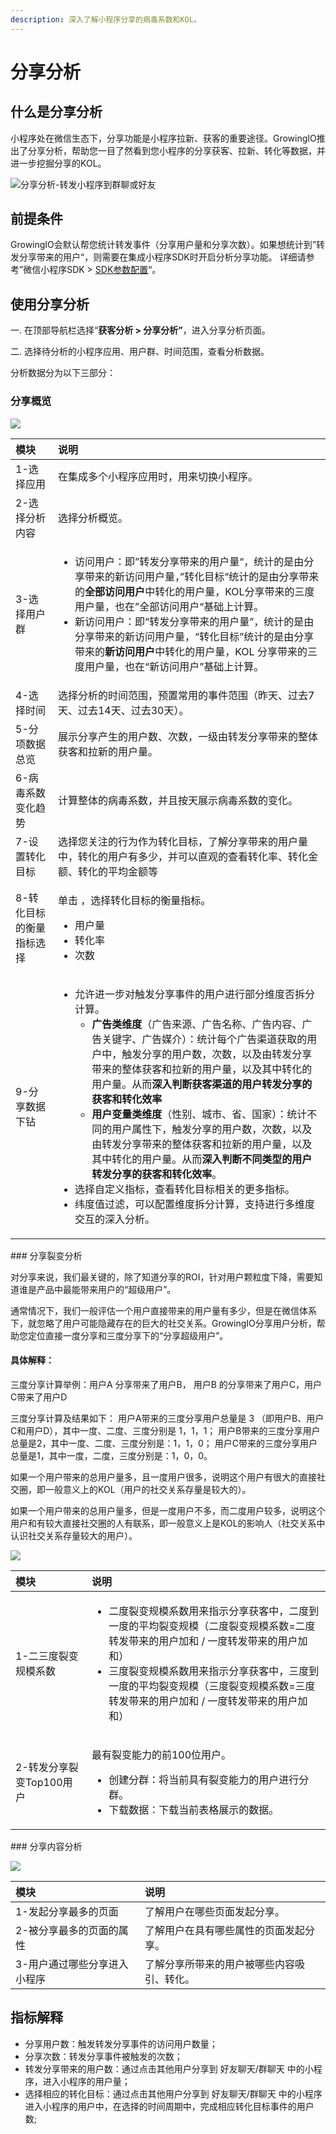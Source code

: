 ```yaml
---
description: 深入了解小程序分享的病毒系数和KOL。
---
```


# 分享分析

## 什么是分享分析

小程序处在微信生态下，分享功能是小程序拉新、获客的重要途径。GrowingIO推出了分享分析，帮助您一目了然看到您小程序的分享获客、拉新、转化等数据，并进一步挖掘分享的KOL。

![&#x5206;&#x4EAB;&#x5206;&#x6790;-&#x8F6C;&#x53D1;&#x5C0F;&#x7A0B;&#x5E8F;&#x5230;&#x7FA4;&#x804A;&#x6216;&#x597D;&#x53CB;](https://docs.growingio.com/.gitbook/assets/-LD4kKkCTHNxUGbu1QWO-LMN1pZmp4u8Iq2L30mx-LMNAfs1hCbCFNP5U30ximage.png)

## 前提条件 <a id="fen-xiang-fen-xi-sdk-dai-ma-pei-zhi"></a>

GrowingIO会默认帮您统计转发事件（分享用户量和分享次数）。如果想统计到”转发分享带来的用户“，则需要在集成小程序SDK时开启分析分享功能。 详细请参考”微信小程序SDK &gt; [SDK参数配置](../../developer-manual/sdkintegrated/other-sdk/minp-sdk.md#sdk-can-shu-pei-zhi)“。

## 使用分享分析 <a id="fen-xiang-fen-xi-gong-neng-shi-yong"></a>

一. 在顶部导航栏选择“**获客分析 &gt; 分享分析”**，进入分享分析页面。

二. 选择待分析的小程序应用、用户群、时间范围，查看分析数据。

分析数据分为以下三部分：

### ​分享概览

![](../../.gitbook/assets/image%20%28160%29.png)

<table>
  <thead>
    <tr>
      <th style="text-align:left">&#x6A21;&#x5757;</th>
      <th style="text-align:left">&#x8BF4;&#x660E;</th>
    </tr>
  </thead>
  <tbody>
    <tr>
      <td style="text-align:left">1-&#x9009;&#x62E9;&#x5E94;&#x7528;</td>
      <td style="text-align:left">&#x5728;&#x96C6;&#x6210;&#x591A;&#x4E2A;&#x5C0F;&#x7A0B;&#x5E8F;&#x5E94;&#x7528;&#x65F6;&#xFF0C;&#x7528;&#x6765;&#x5207;&#x6362;&#x5C0F;&#x7A0B;&#x5E8F;&#x3002;</td>
    </tr>
    <tr>
      <td style="text-align:left">2-&#x9009;&#x62E9;&#x5206;&#x6790;&#x5185;&#x5BB9;</td>
      <td style="text-align:left">&#x9009;&#x62E9;&#x5206;&#x6790;&#x6982;&#x89C8;&#x3002;</td>
    </tr>
    <tr>
      <td style="text-align:left">3-&#x9009;&#x62E9;&#x7528;&#x6237;&#x7FA4;</td>
      <td style="text-align:left">
        <ul>
          <li>&#x8BBF;&#x95EE;&#x7528;&#x6237;&#xFF1A;&#x5373;&#x201D;&#x8F6C;&#x53D1;&#x5206;&#x4EAB;&#x5E26;&#x6765;&#x7684;&#x7528;&#x6237;&#x91CF;&#x201C;&#xFF0C;&#x7EDF;&#x8BA1;&#x7684;&#x662F;&#x7531;&#x5206;&#x4EAB;&#x5E26;&#x6765;&#x7684;&#x65B0;&#x8BBF;&#x95EE;&#x7528;&#x6237;&#x91CF;&#xFF0C;&#x201D;&#x8F6C;&#x5316;&#x76EE;&#x6807;&#x201C;&#x7EDF;&#x8BA1;&#x7684;&#x662F;&#x7531;&#x5206;&#x4EAB;&#x5E26;&#x6765;&#x7684;<b>&#x5168;&#x90E8;&#x8BBF;&#x95EE;&#x7528;&#x6237;</b>&#x4E2D;&#x8F6C;&#x5316;&#x7684;&#x7528;&#x6237;&#x91CF;&#xFF0C;KOL&#x5206;&#x4EAB;&#x5E26;&#x6765;&#x7684;&#x4E09;&#x5EA6;&#x7528;&#x6237;&#x91CF;&#xFF0C;&#x4E5F;&#x5728;&#x201D;&#x5168;&#x90E8;&#x8BBF;&#x95EE;&#x7528;&#x6237;&#x201C;&#x57FA;&#x7840;&#x4E0A;&#x8BA1;&#x7B97;&#x3002;</li>
          <li>&#x65B0;&#x8BBF;&#x95EE;&#x7528;&#x6237;&#xFF1A;&#x5373;&#x201C;&#x8F6C;&#x53D1;&#x5206;&#x4EAB;&#x5E26;&#x6765;&#x7684;&#x7528;&#x6237;&#x91CF;&#x201D;&#xFF0C;&#x7EDF;&#x8BA1;&#x7684;&#x662F;&#x7531;&#x5206;&#x4EAB;&#x5E26;&#x6765;&#x7684;&#x65B0;&#x8BBF;&#x95EE;&#x7528;&#x6237;&#x91CF;&#xFF0C;&#x201C;&#x8F6C;&#x5316;&#x76EE;&#x6807;&#x201D;&#x7EDF;&#x8BA1;&#x7684;&#x662F;&#x7531;&#x5206;&#x4EAB;&#x5E26;&#x6765;&#x7684;<b>&#x65B0;&#x8BBF;&#x95EE;&#x7528;&#x6237;</b>&#x4E2D;&#x8F6C;&#x5316;&#x7684;&#x7528;&#x6237;&#x91CF;&#xFF0C;KOL
            &#x5206;&#x4EAB;&#x5E26;&#x6765;&#x7684;&#x4E09;&#x5EA6;&#x7528;&#x6237;&#x91CF;&#xFF0C;&#x4E5F;&#x5728;&#x201C;&#x65B0;&#x8BBF;&#x95EE;&#x7528;&#x6237;&#x201D;&#x57FA;&#x7840;&#x4E0A;&#x8BA1;&#x7B97;&#x3002;</li>
        </ul>
      </td>
    </tr>
    <tr>
      <td style="text-align:left">4-&#x9009;&#x62E9;&#x65F6;&#x95F4;</td>
      <td style="text-align:left">&#x9009;&#x62E9;&#x5206;&#x6790;&#x7684;&#x65F6;&#x95F4;&#x8303;&#x56F4;&#xFF0C;&#x9884;&#x7F6E;&#x5E38;&#x7528;&#x7684;&#x4E8B;&#x4EF6;&#x8303;&#x56F4;&#xFF08;&#x6628;&#x5929;&#x3001;&#x8FC7;&#x53BB;7&#x5929;&#x3001;&#x8FC7;&#x53BB;14&#x5929;&#x3001;&#x8FC7;&#x53BB;30&#x5929;&#xFF09;&#x3002;</td>
    </tr>
    <tr>
      <td style="text-align:left">5-&#x5206;&#x9879;&#x6570;&#x636E;&#x603B;&#x89C8;</td>
      <td style="text-align:left">&#x5C55;&#x793A;&#x5206;&#x4EAB;&#x4EA7;&#x751F;&#x7684;&#x7528;&#x6237;&#x6570;&#x3001;&#x6B21;&#x6570;&#xFF0C;&#x4E00;&#x7EA7;&#x7531;&#x8F6C;&#x53D1;&#x5206;&#x4EAB;&#x5E26;&#x6765;&#x7684;&#x6574;&#x4F53;&#x83B7;&#x5BA2;&#x548C;&#x62C9;&#x65B0;&#x7684;&#x7528;&#x6237;&#x91CF;&#x3002;</td>
    </tr>
    <tr>
      <td style="text-align:left">6-&#x75C5;&#x6BD2;&#x7CFB;&#x6570;&#x53D8;&#x5316;&#x8D8B;&#x52BF;</td>
      <td
      style="text-align:left">&#x8BA1;&#x7B97;&#x6574;&#x4F53;&#x7684;&#x75C5;&#x6BD2;&#x7CFB;&#x6570;&#xFF0C;&#x5E76;&#x4E14;&#x6309;&#x5929;&#x5C55;&#x793A;&#x75C5;&#x6BD2;&#x7CFB;&#x6570;&#x7684;&#x53D8;&#x5316;&#x3002;</td>
    </tr>
    <tr>
      <td style="text-align:left">7-&#x8BBE;&#x7F6E;&#x8F6C;&#x5316;&#x76EE;&#x6807;</td>
      <td style="text-align:left">&#x9009;&#x62E9;&#x60A8;&#x5173;&#x6CE8;&#x7684;&#x884C;&#x4E3A;&#x4F5C;&#x4E3A;&#x8F6C;&#x5316;&#x76EE;&#x6807;&#xFF0C;&#x4E86;&#x89E3;&#x5206;&#x4EAB;&#x5E26;&#x6765;&#x7684;&#x7528;&#x6237;&#x91CF;&#x4E2D;&#xFF0C;&#x8F6C;&#x5316;&#x7684;&#x7528;&#x6237;&#x6709;&#x591A;&#x5C11;&#xFF0C;&#x5E76;&#x53EF;&#x4EE5;&#x76F4;&#x89C2;&#x7684;&#x67E5;&#x770B;&#x8F6C;&#x5316;&#x7387;&#x3001;&#x8F6C;&#x5316;&#x91D1;&#x989D;&#x3001;&#x8F6C;&#x5316;&#x7684;&#x5E73;&#x5747;&#x91D1;&#x989D;&#x7B49;</td>
    </tr>
    <tr>
      <td style="text-align:left">8-&#x8F6C;&#x5316;&#x76EE;&#x6807;&#x7684;&#x8861;&#x91CF;&#x6307;&#x6807;&#x9009;&#x62E9;</td>
      <td
      style="text-align:left">
        <p>&#x5355;&#x51FB;
          <img src="../../.gitbook/assets/kong-xin-chi-lun.png"
          alt/>&#xFF0C;&#x9009;&#x62E9;&#x8F6C;&#x5316;&#x76EE;&#x6807;&#x7684;&#x8861;&#x91CF;&#x6307;&#x6807;&#x3002;</p>
        <ul>
          <li>&#x7528;&#x6237;&#x91CF;</li>
          <li>&#x8F6C;&#x5316;&#x7387;</li>
          <li>&#x6B21;&#x6570;</li>
        </ul>
        </td>
    </tr>
    <tr>
      <td style="text-align:left">9-&#x5206;&#x4EAB;&#x6570;&#x636E;&#x4E0B;&#x94BB;</td>
      <td style="text-align:left">
        <ul>
          <li>&#x5141;&#x8BB8;&#x8FDB;&#x4E00;&#x6B65;&#x5BF9;&#x89E6;&#x53D1;&#x5206;&#x4EAB;&#x4E8B;&#x4EF6;&#x7684;&#x7528;&#x6237;&#x8FDB;&#x884C;&#x90E8;&#x5206;&#x7EF4;&#x5EA6;&#x5426;&#x62C6;&#x5206;&#x8BA1;&#x7B97;&#x3002;
            <ul>
              <li><b>&#x5E7F;&#x544A;&#x7C7B;&#x7EF4;&#x5EA6;</b>&#xFF08;&#x5E7F;&#x544A;&#x6765;&#x6E90;&#x3001;&#x5E7F;&#x544A;&#x540D;&#x79F0;&#x3001;&#x5E7F;&#x544A;&#x5185;&#x5BB9;&#x3001;&#x5E7F;&#x544A;&#x5173;&#x952E;&#x5B57;&#x3001;&#x5E7F;&#x544A;&#x5A92;&#x4ECB;&#xFF09;&#xFF1A;&#x7EDF;&#x8BA1;&#x6BCF;&#x4E2A;&#x5E7F;&#x544A;&#x6E20;&#x9053;&#x83B7;&#x53D6;&#x7684;&#x7528;&#x6237;&#x4E2D;&#xFF0C;&#x89E6;&#x53D1;&#x5206;&#x4EAB;&#x7684;&#x7528;&#x6237;&#x6570;&#xFF0C;&#x6B21;&#x6570;&#xFF0C;&#x4EE5;&#x53CA;&#x7531;&#x8F6C;&#x53D1;&#x5206;&#x4EAB;&#x5E26;&#x6765;&#x7684;&#x6574;&#x4F53;&#x83B7;&#x5BA2;&#x548C;&#x62C9;&#x65B0;&#x7684;&#x7528;&#x6237;&#x91CF;&#xFF0C;&#x4EE5;&#x53CA;&#x5176;&#x4E2D;&#x8F6C;&#x5316;&#x7684;&#x7528;&#x6237;&#x91CF;&#x3002;&#x4ECE;&#x800C;<b>&#x6DF1;&#x5165;&#x5224;&#x65AD;&#x83B7;&#x5BA2;&#x6E20;&#x9053;&#x7684;&#x7528;&#x6237;&#x8F6C;&#x53D1;&#x5206;&#x4EAB;&#x7684;&#x83B7;&#x5BA2;&#x548C;&#x8F6C;&#x5316;&#x6548;&#x7387;</b>
              </li>
              <li><b>&#x7528;&#x6237;&#x53D8;&#x91CF;&#x7C7B;&#x7EF4;&#x5EA6;</b>&#xFF08;&#x6027;&#x522B;&#x3001;&#x57CE;&#x5E02;&#x3001;&#x7701;&#x3001;&#x56FD;&#x5BB6;&#xFF09;&#xFF1A;&#x7EDF;&#x8BA1;&#x4E0D;&#x540C;&#x7684;&#x7528;&#x6237;&#x5C5E;&#x6027;&#x4E0B;&#xFF0C;&#x89E6;&#x53D1;&#x5206;&#x4EAB;&#x7684;&#x7528;&#x6237;&#x6570;&#xFF0C;&#x6B21;&#x6570;&#xFF0C;&#x4EE5;&#x53CA;&#x7531;&#x8F6C;&#x53D1;&#x5206;&#x4EAB;&#x5E26;&#x6765;&#x7684;&#x6574;&#x4F53;&#x83B7;&#x5BA2;&#x548C;&#x62C9;&#x65B0;&#x7684;&#x7528;&#x6237;&#x91CF;&#xFF0C;&#x4EE5;&#x53CA;&#x5176;&#x4E2D;&#x8F6C;&#x5316;&#x7684;&#x7528;&#x6237;&#x91CF;&#x3002;&#x4ECE;&#x800C;<b>&#x6DF1;&#x5165;&#x5224;&#x65AD;&#x4E0D;&#x540C;&#x7C7B;&#x578B;&#x7684;&#x7528;&#x6237;&#x8F6C;&#x53D1;&#x5206;&#x4EAB;&#x7684;&#x83B7;&#x5BA2;&#x548C;&#x8F6C;&#x5316;&#x6548;&#x7387;</b>&#x3002;</li>
            </ul>
          </li>
          <li>&#x9009;&#x62E9;&#x81EA;&#x5B9A;&#x4E49;&#x6307;&#x6807;&#xFF0C;&#x67E5;&#x770B;&#x8F6C;&#x5316;&#x76EE;&#x6807;&#x76F8;&#x5173;&#x7684;&#x66F4;&#x591A;&#x6307;&#x6807;&#x3002;</li>
          <li>&#x7EAC;&#x5EA6;&#x503C;&#x8FC7;&#x6EE4;&#xFF0C;&#x53EF;&#x4EE5;&#x914D;&#x7F6E;&#x7EF4;&#x5EA6;&#x62C6;&#x5206;&#x8BA1;&#x7B97;&#xFF0C;&#x652F;&#x6301;&#x8FDB;&#x884C;&#x591A;&#x7EF4;&#x5EA6;&#x4EA4;&#x4E92;&#x7684;&#x6DF1;&#x5165;&#x5206;&#x6790;&#x3002;</li>
        </ul>
      </td>
    </tr>
  </tbody>
</table>### 分享裂变分析



对分享来说，我们最关键的，除了知道分享的ROI，针对用户颗粒度下降，需要知道谁是产品中最能带来用户的“超级用户”。

通常情况下，我们一般评估一个用户直接带来的用户量有多少，但是在微信体系下，就忽略了用户可能隐藏存在的巨大的社交关系。GrowingIO分享用户分析，帮助您定位直接一度分享和三度分享下的“分享超级用户”。

#### 具体解释： <a id="ju-ti-jie-shi"></a>

三度分享计算举例：用户A 分享带来了用户B， 用户B 的分享带来了用户C，用户C带来了用户D

三度分享计算及结果如下： 用户A带来的三度分享用户总量是 3 （即用户B、用户C和用户D），其中一度、二度、三度分别是 1，1，1； 用户B带来的三度分享用户总量是2，其中一度、二度、三度分别是：1，1，0； 用户C带来的三度分享用户总量是1，其中一度，二度，三度分别是：1，0，0。

如果一个用户带来的总用户量多，且一度用户很多，说明这个用户有很大的直接社交圈，即一般意义上的KOL（用户的社交关系存量是较大的）。

如果一个用户带来的总用户量多，但是一度用户不多，而二度用户较多，说明这个用户和有较大直接社交圈的人有联系，即一般意义上是KOL的影响人（社交关系中认识社交关系存量较大的用户）。

![](../../.gitbook/assets/image%20%2841%29.png)

<table>
  <thead>
    <tr>
      <th style="text-align:left">&#x6A21;&#x5757;</th>
      <th style="text-align:left">&#x8BF4;&#x660E;</th>
    </tr>
  </thead>
  <tbody>
    <tr>
      <td style="text-align:left">1-&#x4E8C;&#x4E09;&#x5EA6;&#x88C2;&#x53D8;&#x89C4;&#x6A21;&#x7CFB;&#x6570;</td>
      <td
      style="text-align:left">
        <ul>
          <li>&#x4E8C;&#x5EA6;&#x88C2;&#x53D8;&#x89C4;&#x6A21;&#x7CFB;&#x6570;&#x7528;&#x6765;&#x6307;&#x793A;&#x5206;&#x4EAB;&#x83B7;&#x5BA2;&#x4E2D;&#xFF0C;&#x4E8C;&#x5EA6;&#x5230;&#x4E00;&#x5EA6;&#x7684;&#x5E73;&#x5747;&#x88C2;&#x53D8;&#x89C4;&#x6A21;&#xFF08;&#x4E8C;&#x5EA6;&#x88C2;&#x53D8;&#x89C4;&#x6A21;&#x7CFB;&#x6570;=&#x4E8C;&#x5EA6;&#x8F6C;&#x53D1;&#x5E26;&#x6765;&#x7684;&#x7528;&#x6237;&#x52A0;&#x548C;
            / &#x4E00;&#x5EA6;&#x8F6C;&#x53D1;&#x5E26;&#x6765;&#x7684;&#x7528;&#x6237;&#x52A0;&#x548C;&#xFF09;</li>
          <li>&#x4E09;&#x5EA6;&#x88C2;&#x53D8;&#x89C4;&#x6A21;&#x7CFB;&#x6570;&#x7528;&#x6765;&#x6307;&#x793A;&#x5206;&#x4EAB;&#x83B7;&#x5BA2;&#x4E2D;&#xFF0C;&#x4E09;&#x5EA6;&#x5230;&#x4E00;&#x5EA6;&#x7684;&#x5E73;&#x5747;&#x88C2;&#x53D8;&#x89C4;&#x6A21;&#xFF08;&#x4E09;&#x5EA6;&#x88C2;&#x53D8;&#x89C4;&#x6A21;&#x7CFB;&#x6570;=&#x4E09;&#x5EA6;&#x8F6C;&#x53D1;&#x5E26;&#x6765;&#x7684;&#x7528;&#x6237;&#x52A0;&#x548C;
            / &#x4E00;&#x5EA6;&#x8F6C;&#x53D1;&#x5E26;&#x6765;&#x7684;&#x7528;&#x6237;&#x52A0;&#x548C;&#xFF09;</li>
        </ul>
        </td>
    </tr>
    <tr>
      <td style="text-align:left">2-&#x8F6C;&#x53D1;&#x5206;&#x4EAB;&#x88C2;&#x53D8;Top100&#x7528;&#x6237;</td>
      <td
      style="text-align:left">
        <p>&#x6700;&#x6709;&#x88C2;&#x53D8;&#x80FD;&#x529B;&#x7684;&#x524D;100&#x4F4D;&#x7528;&#x6237;&#x3002;</p>
        <ul>
          <li>&#x521B;&#x5EFA;&#x5206;&#x7FA4;&#xFF1A;&#x5C06;&#x5F53;&#x524D;&#x5177;&#x6709;&#x88C2;&#x53D8;&#x80FD;&#x529B;&#x7684;&#x7528;&#x6237;&#x8FDB;&#x884C;&#x5206;&#x7FA4;&#x3002;</li>
          <li>&#x4E0B;&#x8F7D;&#x6570;&#x636E;&#xFF1A;&#x4E0B;&#x8F7D;&#x5F53;&#x524D;&#x8868;&#x683C;&#x5C55;&#x793A;&#x7684;&#x6570;&#x636E;&#x3002;</li>
        </ul>
        </td>
    </tr>
  </tbody>
</table>### 分享内容分析

![](../../.gitbook/assets/image%20%28116%29.png)

| **模块** | 说明 |
| :--- | :--- |
| 1-发起分享最多的页面 | 了解用户在哪些页面发起分享。 |
| 2-被分享最多的页面的属性 | 了解用户在具有哪些属性的页面发起分享。 |
| 3-用户通过哪些分享进入小程序 | 了解分享所带来的用户被哪些内容吸引、转化。 |

## 指标解释

* 分享用户数：触发转发分享事件的访问用户数量；
* 分享次数：转发分享事件被触发的次数；
* 转发分享带来的用户数：通过点击其他用户分享到 好友聊天/群聊天 中的小程序，进入小程序的用户量；
* 选择相应的转化目标：通过点击其他用户分享到 好友聊天/群聊天 中的小程序进入小程序的用户中，在选择的时间周期中，完成相应转化目标事件的用户数;

